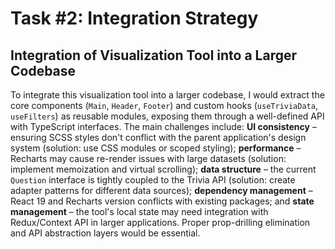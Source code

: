 # Task #2: Integration Strategy

## Integration of Visualization Tool into a Larger Codebase

To integrate this visualization tool into a larger codebase, I would extract the core components (`Main`, `Header`, `Footer`) and custom hooks (`useTriviaData`, `useFilters`) as reusable modules, exposing them through a well-defined API with TypeScript interfaces. The main challenges include: **UI consistency** – ensuring SCSS styles don't conflict with the parent application's design system (solution: use CSS modules or scoped styling); **performance** – Recharts may cause re-render issues with large datasets (solution: implement memoization and virtual scrolling); **data structure** – the current `Question` interface is tightly coupled to the Trivia API (solution: create adapter patterns for different data sources); **dependency management** – React 19 and Recharts version conflicts with existing packages; and **state management** – the tool's local state may need integration with Redux/Context API in larger applications. Proper prop-drilling elimination and API abstraction layers would be essential.

